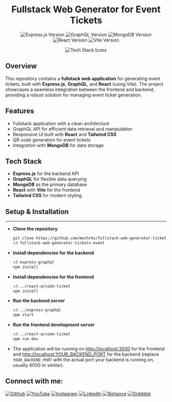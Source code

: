 <h1 align="center">Fullstack Web Generator for Event Tickets</h1>

<p align="center">
  <img src="https://img.shields.io/badge/Express.js-4.17.1-brightgreen" alt="Express.js Version" />
  <img src="https://img.shields.io/badge/GraphQL-15.5.0-blue" alt="GraphQL Version" />
  <img src="https://img.shields.io/badge/MongoDB-4.4.1-orange" alt="MongoDB Version" />
  <img src="https://img.shields.io/badge/React-17.0.2-purple" alt="React Version" />
  <img src="https://img.shields.io/badge/Vite-2.6.13-red" alt="Vite Version" />
</p>

<p align="center">
  <img src="https://skillicons.dev/icons?i=react,vite,express,graphql,mongodb,tailwind" alt="Tech Stack Icons" />
</p>

## Overview

This repository contains a **fullstack web application** for generating event tickets, built with **Express.js**, **GraphQL**, and **React** (using Vite). The project showcases a seamless integration between the frontend and backend, providing a robust solution for managing event ticket generation.

## Features

- Fullstack application with a clean architecture
- GraphQL API for efficient data retrieval and manipulation
- Responsive UI built with **React** and **Tailwind CSS**
- QR code generation for event tickets
- Integration with **MongoDB** for data storage

## Tech Stack

- **Express.js** for the backend API
- **GraphQL** for flexible data querying
- **MongoDB** as the primary database
- **React** with **Vite** for the frontend
- **Tailwind CSS** for modern styling

## Setup & Installation

---

- **Clone the repository**

    ```bash
    git clone https://github.com/mochrks/fullstack-web-generator-tickets-event.git
    cd fullstack-web-generator-tickets-event
    ```

- **Install dependencies for the backend**

    ```bash
    cd express-graphql
    npm install
    ```

- **Install dependencies for the frontend**

    ```bash
    cd ../react-qrcode-ticket
    npm install
    ```

- **Run the backend server**

    ```bash
    cd ../express-graphql
    npm start
    ```

- **Run the frontend development server**

    ```bash
    cd ../react-qrcode-ticket
    npm run dev
    ```

- The application will be running on [http://localhost:3000](http://localhost:3000) for the frontend and [http://localhost:YOUR_BACKEND_PORT](http://localhost:YOUR_BACKEND_PORT) for the backend (replace `YOUR_BACKEND_PORT` with the actual port your backend is running on, usually 4000 or similar).



## Connect with me:
[![GitHub](https://img.shields.io/badge/GitHub-333?style=for-the-badge&logo=github&logoColor=white)](https://github.com/mochrks)
[![YouTube](https://img.shields.io/badge/YouTube-FF0000?style=for-the-badge&logo=youtube&logoColor=white)](https://youtube.com/@Gdvisuel)
[![Instagram](https://img.shields.io/badge/Instagram-E4405F?style=for-the-badge&logo=instagram&logoColor=white)](https://instagram.com/mochrks)
[![LinkedIn](https://img.shields.io/badge/LinkedIn-0077B5?style=for-the-badge&logo=linkedin&logoColor=white)](https://linkedin.com/in/mochrks)
[![Behance](https://img.shields.io/badge/Behance-1769FF?style=for-the-badge&logo=behance&logoColor=white)](https://behance.net/mochrks)
[![Dribbble](https://img.shields.io/badge/Dribbble-EA4C89?style=for-the-badge&logo=dribbble&logoColor=white)](https://dribbble.com/mochrks)
